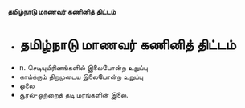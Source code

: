 **தமிழ்நாடு மாணவர் கணினித் திட்டம்**
- # தமிழ்நாடு மாணவர் கணினித் திட்டம்
- n. செடியுயிரினங்களில் இலைபோன்ற உறுப்பு
- காய்க்கும் திறமுடைய இலைபோன்ற உறுப்பு
- ஓலை
- சூரல்-ஒற்றைத் தடி மரங்களின் இலை.

